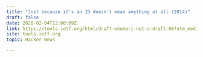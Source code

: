```yaml
---
title: "Just because it's an ID doesn't mean anything at all (2014)"
draft: false
date: 2020-02-04T12:00:09Z
link: https://tools.ietf.org/html/draft-wkumari-not-a-draft-06?utm_medium=RSS&utm_source=hune
site: tools.ietf.org
topic: Hacker News  

---
```

